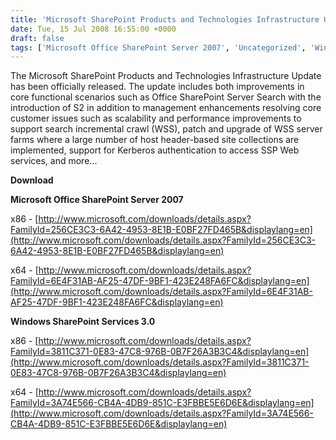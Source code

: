 ```yaml
---
title: 'Microsoft SharePoint Products and Technologies Infrastructure Update Released!'
date: Tue, 15 Jul 2008 16:55:00 +0000
draft: false
tags: ['Microsoft Office SharePoint Server 2007', 'Uncategorized', 'Windows SharePoint Services 3.0']
---
```


The Microsoft SharePoint Products and Technologies Infrastructure Update has been officially released. The update includes both improvements in core functional scenarios such as Office SharePoint Server Search with the introduction of S2 in addition to management enhancements resolving core customer issues such as scalability and performance improvements to support search incremental crawl (WSS), patch and upgrade of WSS server farms where a large number of host header-based site collections are implemented, support for Kerberos authentication to access SSP Web services, and more...

**Download**

**Microsoft Office SharePoint Server 2007**

x86 - [http://www.microsoft.com/downloads/details.aspx?FamilyId=256CE3C3-6A42-4953-8E1B-E0BF27FD465B&displaylang=en](http://www.microsoft.com/downloads/details.aspx?FamilyId=256CE3C3-6A42-4953-8E1B-E0BF27FD465B&displaylang=en)

x64 - [http://www.microsoft.com/downloads/details.aspx?FamilyId=6E4F31AB-AF25-47DF-9BF1-423E248FA6FC&displaylang=en](http://www.microsoft.com/downloads/details.aspx?FamilyId=6E4F31AB-AF25-47DF-9BF1-423E248FA6FC&displaylang=en)

**Windows SharePoint Services 3.0**

x86 - [http://www.microsoft.com/downloads/details.aspx?FamilyId=3811C371-0E83-47C8-976B-0B7F26A3B3C4&displaylang=en](http://www.microsoft.com/downloads/details.aspx?FamilyId=3811C371-0E83-47C8-976B-0B7F26A3B3C4&displaylang=en)

x64 - [http://www.microsoft.com/downloads/details.aspx?FamilyId=3A74E566-CB4A-4DB9-851C-E3FBBE5E6D6E&displaylang=en](http://www.microsoft.com/downloads/details.aspx?FamilyId=3A74E566-CB4A-4DB9-851C-E3FBBE5E6D6E&displaylang=en)
